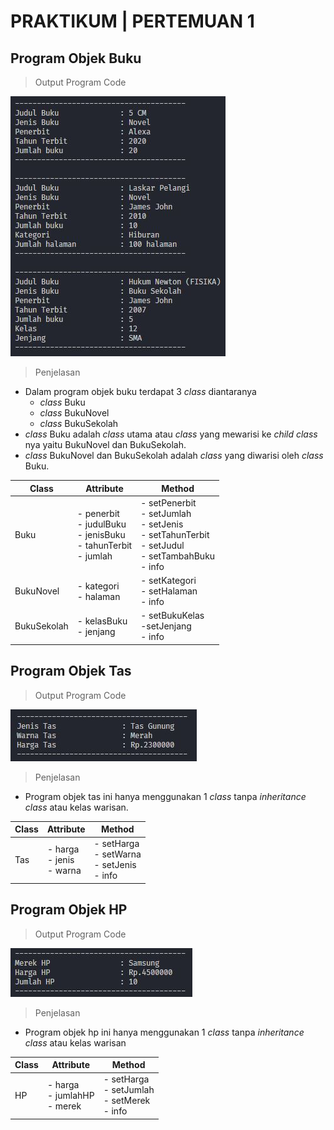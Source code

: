 # PRAKTIKUM | PERTEMUAN 1

## Program Objek Buku

> Output Program Code

![](images/output-objek-buku.JPG)

> Penjelasan

- Dalam program objek buku terdapat 3 _class_ diantaranya
  - _class_ Buku
  - _class_ BukuNovel
  - _class_ BukuSekolah
- _class_ Buku adalah _class_ utama atau _class_ yang mewarisi ke _child class_ nya yaitu BukuNovel dan BukuSekolah.
- _class_ BukuNovel dan BukuSekolah adalah _class_ yang diwarisi oleh _class_ Buku.

| Class       | Attribute                                                                     | Method                                                                                                                |
| ----------- | ----------------------------------------------------------------------------- | --------------------------------------------------------------------------------------------------------------------- |
| Buku        | - penerbit <br> - judulBuku <br> - jenisBuku <br> - tahunTerbit <br> - jumlah | - setPenerbit <br> - setJumlah <br> - setJenis <br> - setTahunTerbit <br> - setJudul <br> - setTambahBuku <br> - info |
| BukuNovel   | - kategori <br> - halaman                                                     | - setKategori <br> - setHalaman <br> - info                                                                           |
| BukuSekolah | - kelasBuku <br> - jenjang                                                    | - setBukuKelas <br> -setJenjang <br> - info                                                                           |

## Program Objek Tas

> Output Program Code

![](images/output-objek-tas.JPG)

> Penjelasan

- Program objek tas ini hanya menggunakan 1 _class_ tanpa _inheritance class_ atau kelas warisan.

| Class | Attribute                         | Method                                                 |
| ----- | --------------------------------- | ------------------------------------------------------ |
| Tas   | - harga <br> - jenis <br> - warna | - setHarga <br> - setWarna <br> - setJenis <br> - info |

## Program Objek HP

> Output Program Code

![](images/output-objek-hp.JPG)

> Penjelasan

- Program objek hp ini hanya menggunakan 1 _class_ tanpa _inheritance class_ atau kelas warisan

| Class | Attribute                            | Method                                                  |
| ----- | ------------------------------------ | ------------------------------------------------------- |
| HP    | - harga <br> - jumlahHP <br> - merek | - setHarga <br> - setJumlah <br> - setMerek <br> - info |
